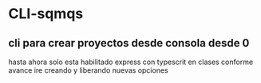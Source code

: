 # CLI-sqmqs

## cli para crear proyectos desde consola desde 0

hasta ahora solo esta habilitado express con typescrit en clases conforme avance ire creando y liberando nuevas opciones
